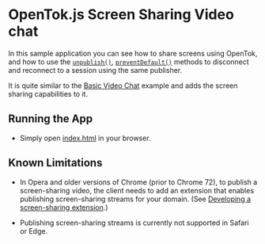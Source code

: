 # OpenTok.js Screen Sharing Video chat

In this sample application you can see how to share screens using OpenTok, and how to use the [`unpublish()`](https://tokbox.com/developer/sdks/js/reference/Session.html#unpublish), [`preventDefault()`](https://tokbox.com/developer/sdks/js/reference/StreamEvent.html#preventDefault) methods to disconnect and reconnect to a session using the same publisher.

It is quite similar to the [Basic Video Chat](../Basic%20Video%20Chat) example and adds the screen sharing capabilities to it.

## Running the App

* Simply open [index.html](index.html) in your browser.

## Known Limitations

* In Opera and older versions of Chrome (prior to Chrome 72), to publish a screen-sharing video, the client needs to add an extension that enables publishing screen-sharing streams for your domain. (See [Developing a screen-sharing extension](https://tokbox.com/developer/guides/screen-sharing/js/#chrome-extension).)

* Publishing screen-sharing streams is currently not supported in Safari or Edge.
  